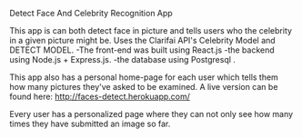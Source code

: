Detect Face And Celebrity Recognition App

This app is can both detect face in picture and tells users who the celebrity in a given picture might be. Uses the Clarifai API's Celebrity Model and DETECT MODEL.
-The front-end was built using React.js
-the backend using Node.js + Express.js.
-the database using Postgresql .

This app also has a personal home-page for each user which tells them how many pictures they've asked to be examined. A live version can be found here: http://faces-detect.herokuapp.com/

Every user has a personalized page where they can not only see how many times they have submitted an image so far. 